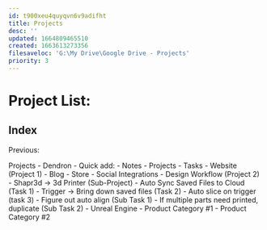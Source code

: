 ```yaml
---
id: t900xeu4quyqvn6v9adifht
title: Projects
desc: ''
updated: 1664809465510
created: 1663613273356
filesaveloc: 'G:\My Drive\Google Drive - Projects'
priority: 3
---
```



# Project List:
## Index





Previous:


Projects
    - Dendron
        - Quick add:
            - Notes
            - Projects
            - Tasks
    - Website (Project 1)
        - Blog
        - Store
        - Social Integrations
    - Design Workflow (Project 2)
        - Shapr3d -> 3d Printer (Sub-Project)
            - Auto Sync Saved Files to Cloud (Task 1)
            - Trigger -> Bring down saved files (Task 2)
            - Auto slice on trigger (task 3)
                - Figure out auto align (Sub Task 1)
                - If multiple parts need printed, duplicate (Sub Task 2)
    - Unreal Engine
    - Product Category #1
    - Product Category #2

    


